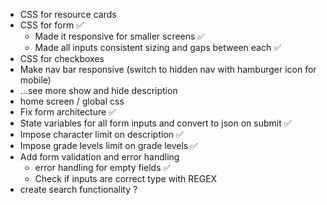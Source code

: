 - CSS for resource cards
- CSS for form ✅
  - Made it responsive for smaller screens ✅
  - Made all inputs consistent sizing and gaps between each ✅
- CSS for checkboxes
- Make nav bar responsive (switch to hidden nav with hamburger icon for mobile)
- ...see more show and hide description
- home screen / global css
- Fix form architecture ✅
- State variables for all form inputs and convert to json on submit ✅
- Impose character limit on description ✅
- Impose grade levels limit on grade levels ✅
- Add form validation and error handling
  - error handling for empty fields ✅
  - Check if inputs are correct type with REGEX
- create search functionality ?
